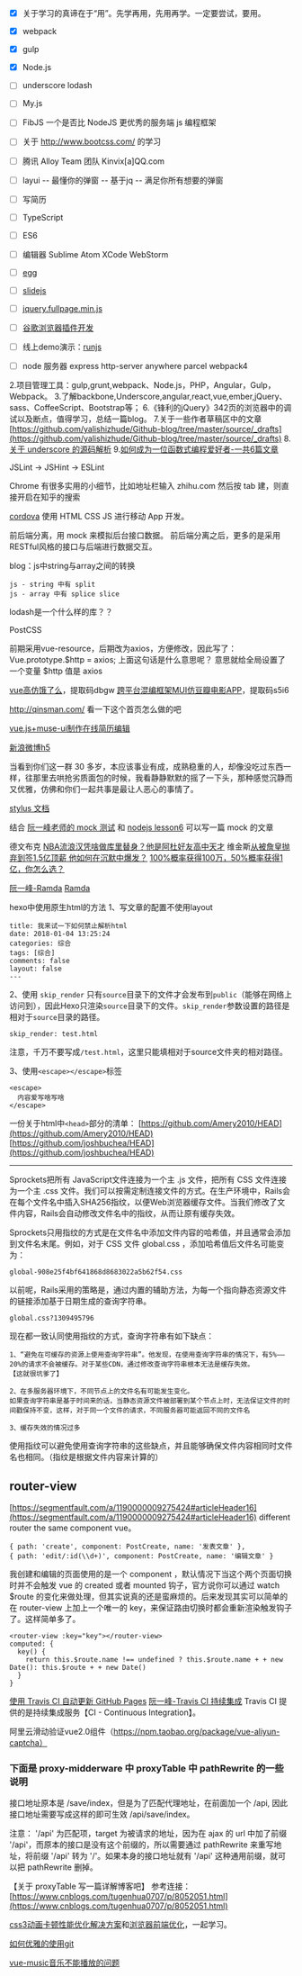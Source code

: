 
- [x] 关于学习的真谛在于“用”。先学再用，先用再学。一定要尝试，要用。
- [x] webpack
- [x] gulp
- [x] Node.js
- [ ] underscore lodash
- [ ] My.js
- [ ] FibJS 一个是否比 NodeJS 更优秀的服务端 js 编程框架
- [ ] 关于 http://www.bootcss.com/ 的学习
- [ ] 腾讯 Alloy Team 团队 Kinvix[a]QQ.com
- [ ] layui -- 最懂你的弹窗 -- 基于jq -- 满足你所有想要的弹窗
- [ ] 写简历
- [ ] TypeScript
- [ ] ES6
- [ ] 编辑器 Sublime Atom XCode WebStorm
- [ ] [egg](https://egghead.io/)
- [ ] [slidejs](http://slidesjs.com/)
- [ ] [jquery.fullpage.min.js](http://www.dowebok.com/demo/2014/77/)
- [ ] [谷歌浏览器插件开发](http://open.chrome.360.cn/extension_dev/overview.html)
- [ ] 线上demo演示：[runjs]()
- [ ] node 服务器 express http-server anywhere parcel webpack4


2.项目管理工具：gulp,grunt,webpack、Node.js，PHP，Angular，Gulp，Webpack。
3.了解backbone,Underscore,angular,react,vue,ember,jQuery、sass、CoffeeScript、Bootstrap等；
6.《锋利的jQuery》342页的浏览器中的调试以及断点，值得学习，总结一篇blog。
7.关于一些作者草稿区中的文章[https://github.com/yalishizhude/Github-blog/tree/master/source/_drafts](https://github.com/yalishizhude/Github-blog/tree/master/source/_drafts)
8.[关于 underscore 的源码解析](http://www.cnblogs.com/shytong/p/5901753.html)
9.[如何成为一位函数式编程爱好者-一共6篇文章](http://www.w3cplus.com/javascript/so-you-want-to-be-a-functional-programmer-part-2.html)


JSLint -> JSHint -> ESLint


Chrome 有很多实用的小细节，比如地址栏输入 zhihu.com 然后按 tab 建，则直接开启在知乎的搜索

[cordova](http://cordova.axuer.com/#getstarted) 使用 HTML CSS JS 进行移动 App 开发。

前后端分离，用 mock 来模拟后台接口数据。
前后端分离之后，更多的是采用RESTful风格的接口与后端进行数据交互。



blog：js中string与array之间的转换
```
js - string 中有 split
js - array 中有 splice slice
```



lodash是一个什么样的库？？

PostCSS


前期采用vue-resource，后期改为axios，方便修改，因此写了：Vue.prototype.$http = axios;
上面这句话是什么意思呢？
意思就给全局设置了一个变量 $http 值是 axios

[vue高仿饿了么](https://pan.baidu.com/s/1dE2kCX7)，提取码dbgw
[跨平台混编框架MUI仿豆瓣电影APP](https://pan.baidu.com/s/1ggoRinx)，提取码s5i6

http://qinsman.com/
看一下这个首页怎么做的吧

[vue.js+muse-ui制作在线简历编辑](http://blog.csdn.net/YIDBoy/article/details/62045406)

[新浪微博h5](https://github.com/djyde/sinatine)



当看到你们这一群 30 多岁，本应该事业有成，成熟稳重的人，却像没吃过东西一样，往那里去哄抢劣质面包的时候，我看静静默默的摇了一下头，那种感觉沉静而又优雅，仿佛和你们一起共事是最让人恶心的事情了。

[stylus 文档](http://www.zhangxinxu.com/jq/stylus/)


结合 [阮一峰老师的 mock 测试](http://www.ruanyifeng.com/blog/2015/12/a-mocha-tutorial-of-examples.html) 和 [nodejs lesson6](https://github.com/alsotang/node-lessons/tree/master/lesson6) 可以写一篇 mock 的文章

德文布克
[NBA流浪汉凭啥做库里替身？他是阿杜好友高中天才](https://view.inews.qq.com/a/NBA2017120702150503)
维金斯[从被詹皇抛弃到签1.5亿顶薪 他如何在沉默中爆发？](https://view.inews.qq.com/a/NBA2017120701184805)
[100%概率获得100万，50%概率获得1亿，你怎么选？](https://view.inews.qq.com/a/20171207A04K3A00)

[阮一峰-Ramda](http://www.ruanyifeng.com/blog/2017/03/ramda.html)
[Ramda](http://ramdajs.com/)

hexo中使用原生html的方法
1、写文章的配置不使用layout
```
title: 我来试一下如何禁止解析html
date: 2018-01-04 13:25:24
categories: 综合
tags: [综合]
comments: false
layout: false
---
```

2、使用 `skip_render`
只有`source`目录下的文件才会发布到`public`（能够在网络上访问到），因此Hexo只渲染`source`目录下的文件。`skip_render`参数设置的路径是相对于`source`目录的路径。
```
skip_render: test.html
```
注意，千万不要写成`/test.html`，这里只能填相对于source文件夹的相对路径。

3、使用`<escape></escape>`标签
```
<escape>
  内容爱写啥写啥
</escape>
```


一份关于html中`<head>`部分的清单：
[https://github.com/Amery2010/HEAD](https://github.com/Amery2010/HEAD)
[https://github.com/joshbuchea/HEAD](https://github.com/joshbuchea/HEAD)


-----
Sprockets把所有 JavaScript文件连接为一个主 .js 文件，把所有 CSS 文件连接为一个主 .css 文件。我们可以按需定制连接文件的方式。在生产环境中，Rails会在每个文件名中插入SHA256指纹，以便Web浏览器缓存文件。当我们修改了文件内容，Rails会自动修改文件名中的指纹，从而让原有缓存失效。

Sprockets只用指纹的方式是在文件名中添加文件内容的哈希值，并且通常会添加到文件名末尾。例如，对于 CSS 文件 global.css ，添加哈希值后文件名可能变为：
```
global-908e25f4bf641868d8683022a5b62f54.css
```

以前呢，Rails采用的策略是，通过内置的辅助方法，为每一个指向静态资源文件的链接添加基于日期生成的查询字符串。
```
global.css?1309495796
```

现在都一致认同使用指纹的方式，查询字符串有如下缺点：
```
1、“避免在可缓存的资源上使用查询字符串”。他发现，在使用查询字符串的情况下，有5%——20%的请求不会被缓存。对于某些CDN，通过修改查询字符串根本无法是缓存失效。
【这就很坑爹了】

2、在多服务器环境下，不同节点上的文件名有可能发生变化。
如果查询字符串是基于时间来的话，当静态资源文件被部署到某个节点上时，无法保证文件的时间戳保持不变，这样，对于同一个文件的请求，不同服务器可能返回不同的文件名

3、缓存失效的情况过多
```

使用指纹可以避免使用查询字符串的这些缺点，并且能够确保文件内容相同时文件名也相同。（指纹是根据文件内容来计算的）

## router-view
[https://segmentfault.com/a/1190000009275424#articleHeader16](https://segmentfault.com/a/1190000009275424#articleHeader16)
different router the same component vue。
```
{ path: 'create', component: PostCreate, name: '发表文章' },
{ path: 'edit/:id(\\d+)', component: PostCreate, name: '编辑文章' }
```

我创建和编辑的页面使用的是一个 component ，默认情况下当这个两个页面切换时并不会触发 vue 的 created 或者 mounted 钩子，官方说你可以通过 watch $route 的变化来做处理，但其实说真的还是蛮麻烦的。后来发现其实可以简单的在 router-view 上加上一个唯一的 key，来保证路由切换时都会重新渲染触发钩子了。这样简单多了。
```
<router-view :key="key"></router-view>
computed: {
  key() {
    return this.$route.name !== undefined ? this.$route.name + + new Date(): this.$route + + new Date()
  }
}
```

[使用 Travis CI 自动更新 GitHub Pages](http://notes.iissnan.com/2016/publishing-github-pages-with-travis-ci/)
[阮一峰-Travis CI 持续集成](http://www.ruanyifeng.com/blog/2017/12/travis_ci_tutorial.html)
Travis CI 提供的是持续集成服务【CI - Continuous Integration】。

阿里云滑动验证vue2.0组件（https://npm.taobao.org/package/vue-aliyun-captcha）


### 下面是 proxy-midderware 中 proxyTable 中 pathRewrite 的一些说明
接口地址原本是 /save/index，但是为了匹配代理地址，在前面加一个 /api,  因此接口地址需要写成这样的即可生效 /api/save/index。

注意： '/api' 为匹配项，target 为被请求的地址，因为在 ajax 的 url 中加了前缀 '/api'，而原本的接口是没有这个前缀的，所以需要通过 pathRewrite 来重写地址，将前缀 '/api' 转为 '/'。如果本身的接口地址就有 '/api' 这种通用前缀，就可以把 pathRewrite 删掉。

【关于 proxyTable 写一篇详解博客吧】
参考连接：[https://www.cnblogs.com/tugenhua0707/p/8052051.html](https://www.cnblogs.com/tugenhua0707/p/8052051.html)


[css3动画卡顿性能优化解决方案](http://web.jobbole.com/93965/)和[浏览器前端优化](http://jinlong.github.io/2017/05/08/optimising-the-front-end-for-the-browser/)，一起学习。

[如何优雅的使用git](https://juejin.im/post/5a54386af265da3e3b7a6317)

[vue-music音乐不能播放的问题](https://juejin.im/post/5a1af88f5188254a701ec230)



